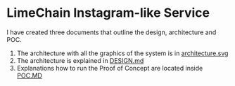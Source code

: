 # LimeChain Instagram-like Service

I have created three documents that outline the design, architecture and POC.

1. The architecture with all the graphics of the system is in [architecture.svg](architecture.svg)
2. The architecture is explained in [DESIGN.md](DESIGN.md)
3. Explanations how to run the Proof of Concept are located inside [POC.MD](POC.md)
